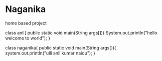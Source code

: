 # Naganika
home based project

class anil{
public static void main(String args[]){
System.out.println("hello welcome to world");
}

class naganika{
public static void main(String args[]){
system.out.println("ulli anil kumar naidu");
}
